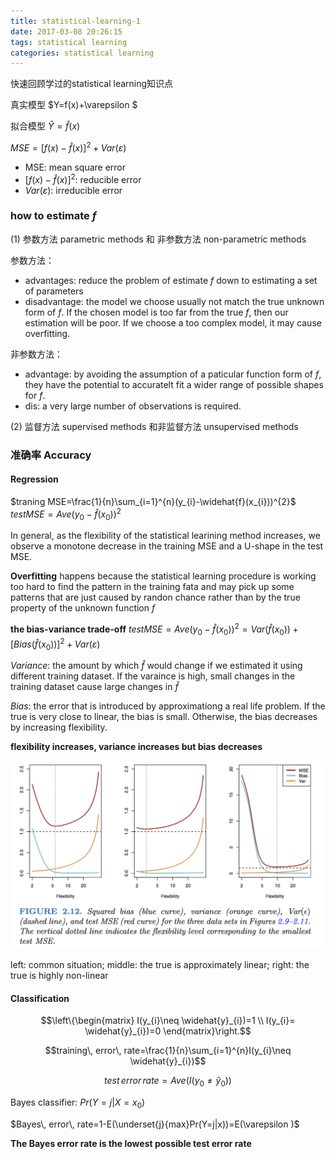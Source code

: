 ```yaml
---
title: statistical-learning-1
date: 2017-03-08 20:26:15
tags: statistical learning
categories: statistical learning
---
```


快速回顾学过的statistical learning知识点

<!--more-->

真实模型 $Y=f(x)+\varepsilon $

拟合模型 $\widehat{Y}=\widehat{f}(x)$

$MSE=[f(x)-\widehat{f}(x)]^{2}+Var(\varepsilon )$

- MSE: mean square error 
- $[f(x)-\widehat{f}(x)]^{2}$: reducible error
- $Var(\varepsilon )$: irreducible error

### how to estimate $f$
(1) 参数方法 parametric methods 和 非参数方法 non-parametric methods

参数方法：

- advantages: reduce the problem of estimate $f$ down to estimating a set of parameters
- disadvantage: the model we choose usually not match the true unknown form of $f$. If the chosen model is too far from the true $f$, then our estimation will be poor. If we choose a too complex model, it may cause overfitting.

非参数方法：

- advantage: by avoiding the assumption of a paticular function form of $f$, they have the potential to accuratelt fit a wider range of possible shapes for $f$.
- dis: a very large number of observations is required.

(2) 监督方法 supervised methods 和非监督方法 unsupervised methods

### 准确率 Accuracy
#### Regression

$traning MSE=\frac{1}{n}\sum_{i=1}^{n}(y_{i}-\widehat{f}(x_{i}))^{2}$
$test MSE=Ave(y_{0}-\widehat{f}(x_{0}))^{2}$

In general, as the flexibility of the statistical learining method increases, we observe a monotone decrease in the training MSE and a U-shape in the test MSE.

**Overfitting** happens because the statistical learning procedure is working too hard to find the pattern in the training fata and may pick up some patterns that are just caused by randon chance rather than by the true property of the unknown function $f$

**the bias-variance trade-off**
$test MSE=Ave(y_{0}-\widehat{f}(x_{0}))^{2}=Var(\widehat{f}(x_{0}))+[Bias(\widehat{f}(x_{0}))]^{2}+Var(\varepsilon)$

*Variance*: the amount by which $\widehat{f}$ would change if we estimated it using different training dataset. If the varaince is high, small changes in the training dataset cause large changes in $\widehat{f}$

*Bias*: the error that is introduced by approximationg a real life problem. If the true is very close to linear, the bias is small. Otherwise, the bias decreases by increasing flexibility.

**flexibility increases, variance increases but bias decreases**

![regression accuracy](https://raw.githubusercontent.com/Annashuo/hello-world/master/regression_accuracy.png)

left: common situation;  middle: the true is approximately linear;  right: the true is highly non-linear 

#### Classification

$$\left\{\begin{matrix}
I(y_{i}\neq \widehat{y}_{i})=1 \\
I(y_{i}= \widehat{y}_{i})=0
\end{matrix}\right.$$

$$training\, error\, rate=\frac{1}{n}\sum_{i=1}^{n}I(y_{i}\neq \widehat{y}_{i})$$

$$test\, error\, rate=Ave(I(y_{0}\neq \widehat{y}_{0}))$$

Bayes classifier: $Pr(Y=j|X=x_{0})$

$Bayes\, error\, rate=1-E(\underset{j}{max}Pr(Y=j|x))=E(\varepsilon )$

**The Bayes error rate is the lowest possible test error rate**